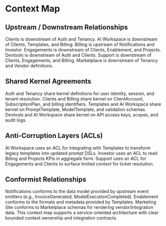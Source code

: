 # Context Map

## Upstream / Downstream Relationships

Clients is downstream of Auth and Tenancy.
AI Workspace is downstream of Clients, Templates, and Billing.
Billing is upstream of Notifications and Investor.
Engagements is downstream of Clients, Enablement, and Projects.
Devtools is downstream of Auth and Clients.
Support is downstream of Clients, Engagements, and Billing.
Marketplace is downstream of Tenancy and Vendor definitions.


## Shared Kernel Agreements

Auth and Tenancy share kernel definitions for user identity, session, and tenant resolution.
Clients and Billing share kernel on ClientAccount, SubscriptionPlan, and billing identifiers.
Templates and AI Workspace share kernel on PromptTemplate, ModelTemplate, and validation schemas.
Devtools and AI Workspace share kernel on API access keys, scopes, and audit logs.


## Anti-Corruption Layers (ACLs)

AI Workspace uses an ACL for integrating with Templates to transform legacy templates into updated prompt DSLs.
Investor uses an ACL to read Billing and Projects KPIs in aggregate form.
Support uses an ACL for Engagements and Clients to surface limited context for ticket resolution.


## Conformist Relationships

Notifications conforms to the data model provided by upstream event emitters (e.g., InvoiceGenerated, ModelExecutionCompleted).
Enablement conforms to the formats and metadata provided by Templates.
Marketing Site conforms to Marketplace schemas for rendering vendor/integration data.
This context map supports a service-oriented architecture with clear bounded context ownership and integration contracts.
